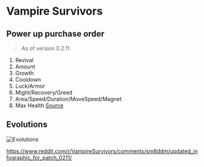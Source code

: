 # Vampire Survivors

## Power up purchase order
> As of version 0.2.11
1. Revival
2. Amount
3. Growth
4. Cooldown
5. Luck/Armor
6. Might/Recovery/Greed
7. Area/Speed/Duration/MoveSpeed/Magnet
8. Max Health
[Source](https://www.reddit.com/r/VampireSurvivors/comments/snlyit/psa_the_order_you_buy_powerups_matter/)

## Evolutions
![Evolutions](/Information/Evolutions.png)


https://www.reddit.com/r/VampireSurvivors/comments/sm8ddm/updated_infographic_for_patch_0211/